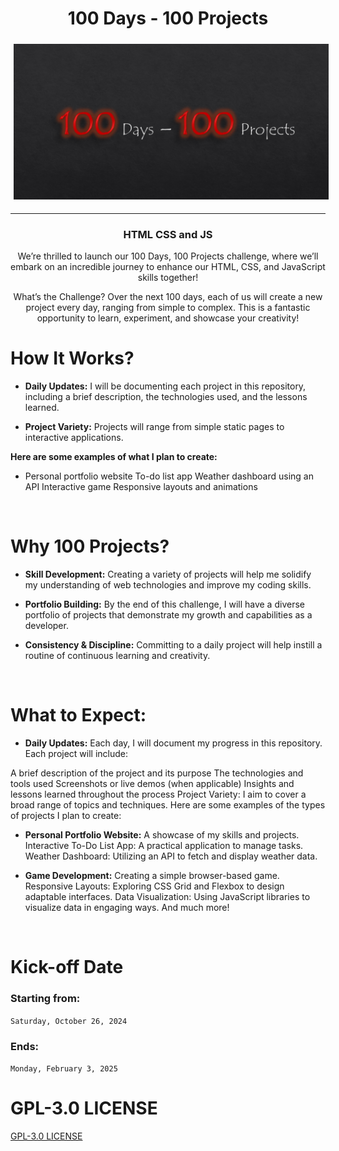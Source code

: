 <div align="center">
    <h1>100 Days - 100 Projects</h1>
</div>
<div align="center">   
    <img src="100d.png" alt="image not found." hspace="5" vspace="5"/>
</div> 
<hr>
<div align="center">
    <h3>HTML CSS and JS</h3>
</div>

<div align="center">
    <p>We’re thrilled to launch our 100 Days, 100 Projects challenge, where we’ll embark on an incredible journey to enhance our HTML, CSS, and JavaScript skills together!

What’s the Challenge? Over the next 100 days, each of us will create a new project every day, ranging from simple to complex. This is a fantastic opportunity to learn, experiment, and showcase your creativity!</p>
</div>

# How It Works?

- **Daily Updates:** I will be documenting each project in this repository, including a brief description, the technologies used, and the lessons learned.

- **Project Variety:** Projects will range from simple static pages to interactive applications. 

**Here are some examples of what I plan to create:**

- Personal portfolio website
To-do list app
Weather dashboard using an API
Interactive game
Responsive layouts and animations

<br/>

# Why 100 Projects?

- **Skill Development:** Creating a variety of projects will help me solidify my understanding of web technologies and improve my coding skills.

- **Portfolio Building:** By the end of this challenge, I will have a diverse portfolio of projects that demonstrate my growth and capabilities as a developer.

- **Consistency & Discipline:** Committing to a daily project will help instill a routine of continuous learning and creativity.

<br/>

# What to Expect:

- **Daily Updates:**
Each day, I will document my progress in this repository. Each project will include:


A brief description of the project and its purpose
The technologies and tools used
Screenshots or live demos (when applicable)
Insights and lessons learned throughout the process
Project Variety:
I aim to cover a broad range of topics and techniques. Here are some examples of the types of projects I plan to create:

- **Personal Portfolio Website:** A showcase of my skills and projects.
Interactive To-Do List App: A practical application to manage tasks.
Weather Dashboard: Utilizing an API to fetch and display weather data.

- **Game Development:** Creating a simple browser-based game.
Responsive Layouts: Exploring CSS Grid and Flexbox to design adaptable interfaces.
Data Visualization: Using JavaScript libraries to visualize data in engaging ways.
And much more!

<br/>

# Kick-off Date

<h3>Starting from:</h3>

`Saturday, October 26, 2024`

<h3>Ends:</h3>

`Monday, February 3, 2025`

# GPL-3.0 LICENSE

[GPL-3.0 LICENSE](LICENSE.md)
